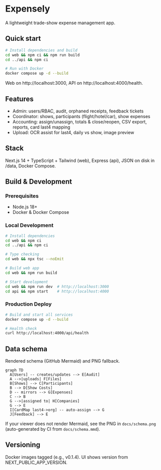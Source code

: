 # Expensely

A lightweight trade-show expense management app.

## Quick start

```bash
# Install dependencies and build
cd web && npm ci && npm run build
cd ../api && npm ci

# Run with Docker
docker compose up -d --build
```

Web on http://localhost:3000, API on http://localhost:4000/health.

## Features
- Admin: users/RBAC, audit, orphaned receipts, feedback tickets
- Coordinator: shows, participants (flight/hotel/car), show expenses
- Accounting: assign/unassign, totals & close/reopen, CSV export, reports, card last4 mapping
- Upload: OCR assist for last4, daily vs show, image preview

## Stack
Next.js 14 + TypeScript + Tailwind (web), Express (api), JSON on disk in /data, Docker Compose.

## Build & Development

### Prerequisites
- Node.js 18+
- Docker & Docker Compose

### Local Development
```bash
# Install dependencies
cd web && npm ci
cd ../api && npm ci

# Type checking  
cd web && npx tsc --noEmit

# Build web app
cd web && npm run build

# Start development
cd web && npm run dev  # http://localhost:3000
cd api && npm start    # http://localhost:4000
```

### Production Deploy
```bash
# Build and start all services
docker compose up -d --build

# Health check
curl http://localhost:4000/api/health
```

## Data schema
Rendered schema (GitHub Mermaid) and PNG fallback.

```mermaid
graph TD
  A[Users] -- creates/updates --> E[Audit]
  A -->|uploads| F[Files]
  B[Shows] --> C[Participants]
  B --> D[Show Costs]
  D -- mirrors --> G[Expenses]
  C --> B
  G -->|assigned to| H[Companies]
  G --> E
  I[CardMap last4->org] -- auto-assign --> G
  J[Feedback] --> E
```

If your viewer does not render Mermaid, see the PNG in `docs/schema.png` (auto-generated by CI from `docs/schema.mmd`).

## Versioning
Docker images tagged (e.g., v0.1.4). UI shows version from NEXT_PUBLIC_APP_VERSION.
